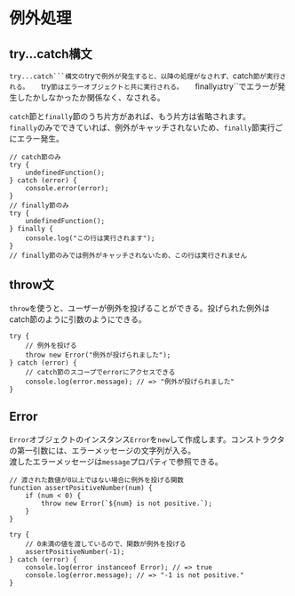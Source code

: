 # 例外処理

## try...catch構文
``try...catch```構文の``try``で例外が発生すると、以降の処理がなされず、``catch``節が実行される。  
``try``節はエラーオブジェクトと共に実行される。  
``finally``は``try``でエラーが発生したかしなかったか関係なく、なされる。  

``catch``節と``finally``節のうち片方があれば、もう片方は省略されます。  
``finally``のみでできていれば、例外がキャッチされないため、``finally``節実行ごにエラー発生。  

```
// catch節のみ
try {
    undefinedFunction();
} catch (error) {
    console.error(error);
}
// finally節のみ
try {
    undefinedFunction();
} finally {
    console.log("この行は実行されます");
}
// finally節のみでは例外がキャッチされないため、この行は実行されません
```

## throw文

``throw``を使うと、ユーザーが例外を投げることができる。投げられた例外はcatch節のように引数のようにできる。

```
try {
    // 例外を投げる
    throw new Error("例外が投げられました");
} catch (error) {
    // catch節のスコープでerrorにアクセスできる
    console.log(error.message); // => "例外が投げられました"
}
```

## Error
``Error``オブジェクトのインスタンス``Error``を``new``して作成します。コンストラクタの第一引数には、エラーメッセージの文字列が入る。  
渡したエラーメッセージは``message``プロパティで参照できる。  

```
// 渡された数値が0以上ではない場合に例外を投げる関数
function assertPositiveNumber(num) {
    if (num < 0) {
        throw new Error(`${num} is not positive.`);
    }
}

try {
    // 0未満の値を渡しているので、関数が例外を投げる
    assertPositiveNumber(-1);
} catch (error) {
    console.log(error instanceof Error); // => true
    console.log(error.message); // => "-1 is not positive."
}
```


